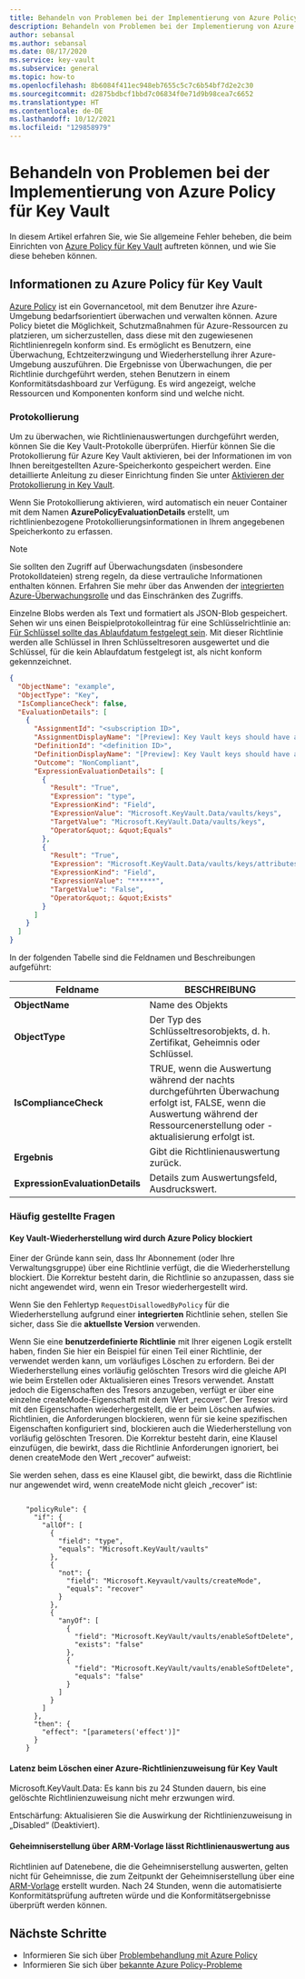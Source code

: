 ```yaml
---
title: Behandeln von Problemen bei der Implementierung von Azure Policy für Key Vault
description: Behandeln von Problemen bei der Implementierung von Azure Policy für Key Vault
author: sebansal
ms.author: sebansal
ms.date: 08/17/2020
ms.service: key-vault
ms.subservice: general
ms.topic: how-to
ms.openlocfilehash: 8b6084f411ec948eb7655c5c7c6b54bf7d2e2c30
ms.sourcegitcommit: d2875bdbcf1bbd7c06834f0e71d9b98cea7c6652
ms.translationtype: HT
ms.contentlocale: de-DE
ms.lasthandoff: 10/12/2021
ms.locfileid: "129858979"
---
```

# <a name="troubleshooting-issues-with-implementing-azure-policy-on-key-vault"></a>Behandeln von Problemen bei der Implementierung von Azure Policy für Key Vault

In diesem Artikel erfahren Sie, wie Sie allgemeine Fehler beheben, die beim Einrichten von [Azure Policy für Key Vault](./azure-policy.md) auftreten können, und wie Sie diese beheben können.

## <a name="about-azure-policy-for-key-vault"></a>Informationen zu Azure Policy für Key Vault

[Azure Policy](../../governance/policy/index.yml) ist ein Governancetool, mit dem Benutzer ihre Azure-Umgebung bedarfsorientiert überwachen und verwalten können. Azure Policy bietet die Möglichkeit, Schutzmaßnahmen für Azure-Ressourcen zu platzieren, um sicherzustellen, dass diese mit den zugewiesenen Richtlinienregeln konform sind. Es ermöglicht es Benutzern, eine Überwachung, Echtzeiterzwingung und Wiederherstellung ihrer Azure-Umgebung auszuführen. Die Ergebnisse von Überwachungen, die per Richtlinie durchgeführt werden, stehen Benutzern in einem Konformitätsdashboard zur Verfügung. Es wird angezeigt, welche Ressourcen und Komponenten konform sind und welche nicht.

### <a name="logging"></a>Protokollierung

Um zu überwachen, wie Richtlinienauswertungen durchgeführt werden, können Sie die Key Vault-Protokolle überprüfen. Hierfür können Sie die Protokollierung für Azure Key Vault aktivieren, bei der Informationen im von Ihnen bereitgestellten Azure-Speicherkonto gespeichert werden. Eine detaillierte Anleitung zu dieser Einrichtung finden Sie unter [Aktivieren der Protokollierung in Key Vault](howto-logging.md).

Wenn Sie Protokollierung aktivieren, wird automatisch ein neuer Container mit dem Namen **AzurePolicyEvaluationDetails** erstellt, um richtlinienbezogene Protokollierungsinformationen in Ihrem angegebenen Speicherkonto zu erfassen. 

> [!NOTE]
> Sie sollten den Zugriff auf Überwachungsdaten (insbesondere Protokolldateien) streng regeln, da diese vertrauliche Informationen enthalten können. Erfahren Sie mehr über das Anwenden der [integrierten Azure-Überwachungsrolle](../../azure-monitor/roles-permissions-security.md) und das Einschränken des Zugriffs.
> 
> 

Einzelne Blobs werden als Text und formatiert als JSON-Blob gespeichert. Sehen wir uns einen Beispielprotokolleintrag für eine Schlüsselrichtlinie an: [Für Schlüssel sollte das Ablaufdatum festgelegt sein](azure-policy.md?tabs=keys#secrets-should-have-expiration-date-set-preview). Mit dieser Richtlinie werden alle Schlüssel in Ihren Schlüsseltresoren ausgewertet und die Schlüssel, für die kein Ablaufdatum festgelegt ist, als nicht konform gekennzeichnet.

```json
{
  "ObjectName": "example",
  "ObjectType": "Key",
  "IsComplianceCheck": false,
  "EvaluationDetails": [
    {
      "AssignmentId": "<subscription ID>",
      "AssignmentDisplayName": "[Preview]: Key Vault keys should have an expiration date",
      "DefinitionId": "<definition ID>",
      "DefinitionDisplayName": "[Preview]: Key Vault keys should have an expiration date",
      "Outcome": "NonCompliant",
      "ExpressionEvaluationDetails": [
        {
          "Result": "True",
          "Expression": "type",
          "ExpressionKind": "Field",
          "ExpressionValue": "Microsoft.KeyVault.Data/vaults/keys",
          "TargetValue": "Microsoft.KeyVault.Data/vaults/keys",
          "Operator&quot;: &quot;Equals"
        },
        {
          "Result": "True",
          "Expression": "Microsoft.KeyVault.Data/vaults/keys/attributes.expiresOn",
          "ExpressionKind": "Field",
          "ExpressionValue": "******",
          "TargetValue": "False",
          "Operator&quot;: &quot;Exists"
        }
      ]
    }
  ]
}
```

In der folgenden Tabelle sind die Feldnamen und Beschreibungen aufgeführt:

| Feldname | BESCHREIBUNG |
| --- | --- |
| **ObjectName** |Name des Objekts |
| **ObjectType** |Der Typ des Schlüsseltresorobjekts, d. h. Zertifikat, Geheimnis oder Schlüssel. |
| **IsComplianceCheck** |TRUE, wenn die Auswertung während der nachts durchgeführten Überwachung erfolgt ist, FALSE, wenn die Auswertung während der Ressourcenerstellung oder -aktualisierung erfolgt ist. |
| **Ergebnis** | Gibt die Richtlinienauswertung zurück. |
| **ExpressionEvaluationDetails** | Details zum Auswertungsfeld, Ausdruckswert. |


### <a name="frequently-asked-questions"></a>Häufig gestellte Fragen

#### <a name="key-vault-recovery-blocked-by-azure-policy"></a>Key Vault-Wiederherstellung wird durch Azure Policy blockiert

Einer der Gründe kann sein, dass Ihr Abonnement (oder Ihre Verwaltungsgruppe) über eine Richtlinie verfügt, die die Wiederherstellung blockiert. Die Korrektur besteht darin, die Richtlinie so anzupassen, dass sie nicht angewendet wird, wenn ein Tresor wiederhergestellt wird.

Wenn Sie den Fehlertyp ```RequestDisallowedByPolicy``` für die Wiederherstellung aufgrund einer **integrierten** Richtlinie sehen, stellen Sie sicher, dass Sie die **aktuellste Version** verwenden. 

Wenn Sie eine **benutzerdefinierte Richtlinie** mit Ihrer eigenen Logik erstellt haben, finden Sie hier ein Beispiel für einen Teil einer Richtlinie, der verwendet werden kann, um vorläufiges Löschen zu erfordern. Bei der Wiederherstellung eines vorläufig gelöschten Tresors wird die gleiche API wie beim Erstellen oder Aktualisieren eines Tresors verwendet. Anstatt jedoch die Eigenschaften des Tresors anzugeben, verfügt er über eine einzelne createMode-Eigenschaft mit dem Wert „recover“. Der Tresor wird mit den Eigenschaften wiederhergestellt, die er beim Löschen aufwies. Richtlinien, die Anforderungen blockieren, wenn für sie keine spezifischen Eigenschaften konfiguriert sind, blockieren auch die Wiederherstellung von vorläufig gelöschten Tresoren. Die Korrektur besteht darin, eine Klausel einzufügen, die bewirkt, dass die Richtlinie Anforderungen ignoriert, bei denen createMode den Wert „recover“ aufweist:

Sie werden sehen, dass es eine Klausel gibt, die bewirkt, dass die Richtlinie nur angewendet wird, wenn createMode nicht gleich „recover“ ist:

```

    "policyRule": { 
      "if": {
        "allOf": [
          {
            "field": "type",
            "equals": "Microsoft.KeyVault/vaults"
          }, 
          {
            "not": {
              "field": "Microsoft.Keyvault/vaults/createMode",
              "equals": "recover"
            }
          },
          {
            "anyOf": [
              {
                "field": "Microsoft.KeyVault/vaults/enableSoftDelete",
                "exists": "false"
              },
              {
                "field": "Microsoft.KeyVault/vaults/enableSoftDelete",
                "equals": "false"
              }
            ]
          }
        ]
      },
      "then": {
        "effect": "[parameters('effect')]"
      }
    }
```

#### <a name="latency-on-azure-policy-assignment-delete-on-key-vault"></a>Latenz beim Löschen einer Azure-Richtlinienzuweisung für Key Vault 

Microsoft.KeyVault.Data: Es kann bis zu 24 Stunden dauern, bis eine gelöschte Richtlinienzuweisung nicht mehr erzwungen wird. 

Entschärfung: Aktualisieren Sie die Auswirkung der Richtlinienzuweisung in „Disabled“ (Deaktiviert).


#### <a name="secret-creation-via-arm-template-missing-out-policy-evaluation"></a>Geheimniserstellung über ARM-Vorlage lässt Richtlinienauswertung aus

Richtlinien auf Datenebene, die die Geheimniserstellung auswerten, gelten nicht für Geheimnisse, die zum Zeitpunkt der Geheimniserstellung über eine [ARM-Vorlage](../secrets/quick-create-template.md?tabs=CLI) erstellt wurden. Nach 24 Stunden, wenn die automatisierte Konformitätsprüfung auftreten würde und die Konformitätsergebnisse überprüft werden können.


## <a name="next-steps"></a>Nächste Schritte

* Informieren Sie sich über [Problembehandlung mit Azure Policy](../../governance/policy/troubleshoot/general.md)
* Informieren Sie sich über [bekannte Azure Policy-Probleme](https://github.com/azure/azure-policy#known-issues)

